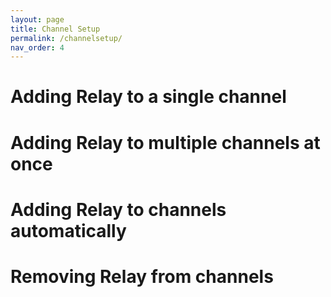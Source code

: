 ```yaml
---
layout: page
title: Channel Setup
permalink: /channelsetup/
nav_order: 4
---
```


# Adding Relay to a single channel

# Adding Relay to multiple channels at once

# Adding Relay to channels automatically

# Removing Relay from channels


